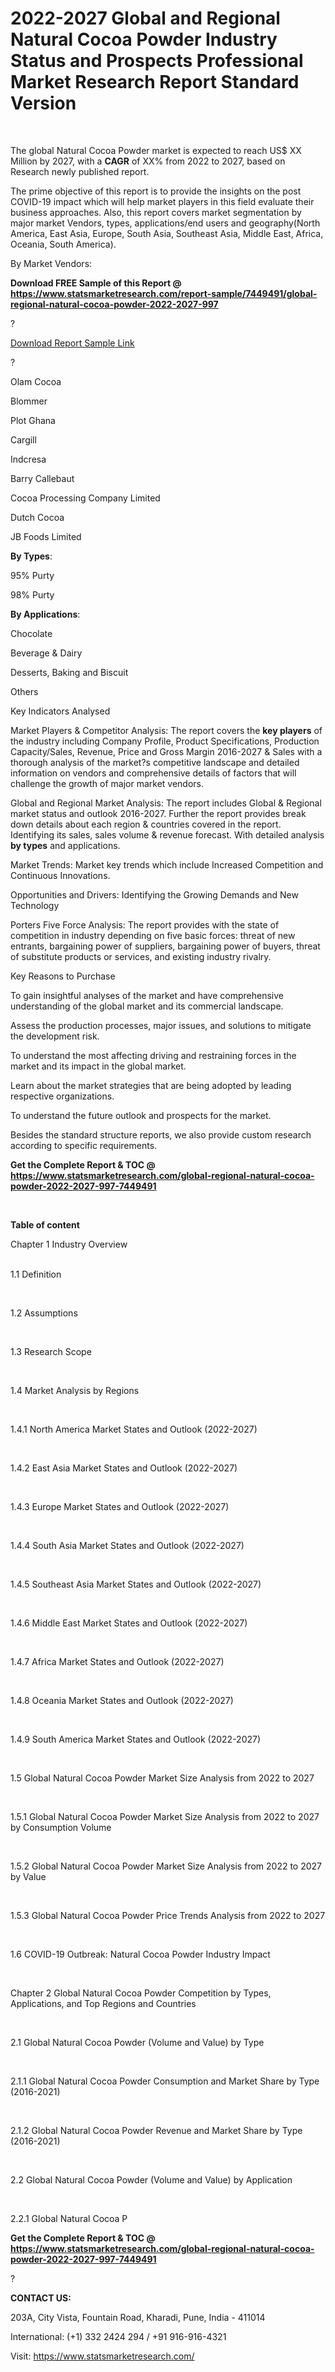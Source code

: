 <h1>2022-2027 Global and Regional Natural Cocoa Powder Industry Status and Prospects Professional Market Research Report Standard Version</h1><br/><p>The global Natural Cocoa Powder market is expected to reach US$ XX Million by 2027, with a <strong>CAGR</strong> of XX% from 2022 to 2027, based on Research newly published report.</p>
 
 
 
 <p>The prime objective of this report is to provide the insights on the post COVID-19 impact which will help market players in this field evaluate their business approaches. Also, this report covers market segmentation by major market Vendors, types, applications/end users and geography(North America, East Asia, Europe, South Asia, Southeast Asia, Middle East, Africa, Oceania, South America).</p>
 
 
 
 <p>By Market Vendors:</p>
 
 
 
 <div><b>Download FREE Sample of this Report @ <a href="https://www.statsmarketresearch.com/download-free-sample/7449491/global-regional-natural-cocoa-powder-2022-2027-997">https://www.statsmarketresearch.com/report-sample/7449491/global-regional-natural-cocoa-powder-2022-2027-997</a></b></div>
 
 
 
 <p>? </p>
 
 
 
 <p><a href="https://www.statsmarketresearch.com/download-free-sample/7449491/global-regional-natural-cocoa-powder-2022-2027-997">Download Report Sample Link</a></p>
 
 
 
 <p>? </p>
 
 
 
 <p>Olam Cocoa</p>
 
 
 
 <p>Blommer</p>
 
 
 
 <p>Plot Ghana</p>
 
 
 
 <p>Cargill</p>
 
 
 
 <p>Indcresa</p>
 
 
 
 <p>Barry Callebaut</p>
 
 
 
 <p>Cocoa Processing Company Limited</p>
 
 
 
 <p>Dutch Cocoa</p>
 
 
 
 <p>JB Foods Limited</p>
 
 
 
 <p><strong>By Types</strong>:</p>
 
 
 
 <p>95% Purty</p>
 
 
 
 <p>98% Purty</p>
 
 
 
 <p><strong><strong>By Applications</strong></strong>:</p>
 
 
 
 <p>Chocolate</p>
 
 
 
 <p>Beverage & Dairy</p>
 
 
 
 <p>Desserts, Baking and Biscuit</p>
 
 
 
 <p>Others</p>
 
 
 
 <p>Key Indicators Analysed</p>
 
 
 
 <p>Market Players & Competitor Analysis: The report covers the <strong>key players</strong> of the industry including Company Profile, Product Specifications, Production Capacity/Sales, Revenue, Price and Gross Margin 2016-2027 & Sales with a thorough analysis of the market?s competitive landscape and detailed information on vendors and comprehensive details of factors that will challenge the growth of major market vendors.</p>
 
 
 
 <p>Global and Regional Market Analysis: The report includes Global & Regional market status and outlook 2016-2027. Further the report provides break down details about each region & countries covered in the report. Identifying its sales, sales volume & revenue forecast. With detailed analysis <strong>by types</strong> and applications.</p>
 
 
 
 <p>Market Trends: Market key trends which include Increased Competition and Continuous Innovations.</p>
 
 
 
 <p>Opportunities and Drivers: Identifying the Growing Demands and New Technology</p>
 
 
 
 <p>Porters Five Force Analysis: The report provides with the state of competition in industry depending on five basic forces: threat of new entrants, bargaining power of suppliers, bargaining power of buyers, threat of substitute products or services, and existing industry rivalry.</p>
 
 
 
 <p>Key Reasons to Purchase</p>
 
 
 
 <p>To gain insightful analyses of the market and have comprehensive understanding of the global market and its commercial landscape.</p>
 
 
 
 <p>Assess the production processes, major issues, and solutions to mitigate the development risk.</p>
 
 
 
 <p>To understand the most affecting driving and restraining forces in the market and its impact in the global market.</p>
 
 
 
 <p>Learn about the market strategies that are being adopted by leading respective organizations.</p>
 
 
 
 <p>To understand the future outlook and prospects for the market.</p>
 
 
 
 <p>Besides the standard structure reports, we also provide custom research according to specific requirements.</p>
 
 
 
 <div><b>Get the Complete Report & TOC @ <a href="https://www.statsmarketresearch.com/global-regional-natural-cocoa-powder-2022-2027-997-7449491">https://www.statsmarketresearch.com/global-regional-natural-cocoa-powder-2022-2027-997-7449491</a></b></div>
 
 
 
 <p><br />
 
 <b>Table of content</b></p>
 
 
 
 <p>Chapter 1 Industry Overview<br />
 
 <br />
 
 1.1 Definition<br />
 
 <br />
 
 1.2 Assumptions<br />
 
 <br />
 
 1.3 Research Scope<br />
 
 <br />
 
 1.4 Market Analysis by Regions<br />
 
 <br />
 
 1.4.1 North America Market States and Outlook (2022-2027)<br />
 
 <br />
 
 1.4.2 East Asia Market States and Outlook (2022-2027)<br />
 
 <br />
 
 1.4.3 Europe Market States and Outlook (2022-2027)<br />
 
 <br />
 
 1.4.4 South Asia Market States and Outlook (2022-2027)<br />
 
 <br />
 
 1.4.5 Southeast Asia Market States and Outlook (2022-2027)<br />
 
 <br />
 
 1.4.6 Middle East Market States and Outlook (2022-2027)<br />
 
 <br />
 
 1.4.7 Africa Market States and Outlook (2022-2027)<br />
 
 <br />
 
 1.4.8 Oceania Market States and Outlook (2022-2027)<br />
 
 <br />
 
 1.4.9 South America Market States and Outlook (2022-2027)<br />
 
 <br />
 
 1.5 Global Natural Cocoa Powder Market Size Analysis from 2022 to 2027<br />
 
 <br />
 
 1.5.1 Global Natural Cocoa Powder Market Size Analysis from 2022 to 2027 by Consumption Volume<br />
 
 <br />
 
 1.5.2 Global Natural Cocoa Powder Market Size Analysis from 2022 to 2027 by Value<br />
 
 <br />
 
 1.5.3 Global Natural Cocoa Powder Price Trends Analysis from 2022 to 2027<br />
 
 <br />
 
 1.6 COVID-19 Outbreak: Natural Cocoa Powder Industry Impact<br />
 
 <br />
 
 Chapter 2 Global Natural Cocoa Powder Competition by Types, Applications, and Top Regions and Countries<br />
 
 <br />
 
 2.1 Global Natural Cocoa Powder (Volume and Value) by Type<br />
 
 <br />
 
 2.1.1 Global Natural Cocoa Powder Consumption and Market Share by Type (2016-2021)<br />
 
 <br />
 
 2.1.2 Global Natural Cocoa Powder Revenue and Market Share by Type (2016-2021)<br />
 
 <br />
 
 2.2 Global Natural Cocoa Powder (Volume and Value) by Application<br />
 
 <br />
 
 2.2.1 Global Natural Cocoa P</p>
 
 
 
 <div><b>Get the Complete Report & TOC @ <a href="https://www.statsmarketresearch.com/global-regional-natural-cocoa-powder-2022-2027-997-7449491">https://www.statsmarketresearch.com/global-regional-natural-cocoa-powder-2022-2027-997-7449491</a></b></div>
 
 
 
 <p>? </p>
 
 
 
 <p><b>CONTACT US:</b><br />
 
 203A, City Vista, Fountain Road, Kharadi, Pune, India - 411014<br />
 
 International: (+1) 332 2424 294 / +91 916-916-4321<br />
 
 Visit: <a href="https://www.statsmarketresearch.com/">https://www.statsmarketresearch.com/</a></p>
